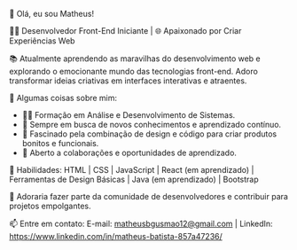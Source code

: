 👋 Olá, eu sou Matheus!

👨‍💻 Desenvolvedor Front-End Iniciante | 🌐 Apaixonado por Criar Experiências Web

📚 Atualmente aprendendo as maravilhas do desenvolvimento web e explorando o emocionante mundo das tecnologias front-end. Adoro transformar ideias criativas em interfaces interativas e atraentes.

🚀 Algumas coisas sobre mim:
- 👨‍🎓 Formação em Análise e Desenvolvimento de Sistemas.
- 🌱 Sempre em busca de novos conhecimentos e aprendizado contínuo.
- 🎨 Fascinado pela combinação de design e código para criar produtos bonitos e funcionais.
- 🤝 Aberto a colaborações e oportunidades de aprendizado.

💼 Habilidades:
HTML | CSS | JavaScript | React (em aprendizado) | Ferramentas de Design Básicas | Java (em aprendizado) | Bootstrap

🌟 Adoraria fazer parte da comunidade de desenvolvedores e contribuir para projetos empolgantes.

📫 Entre em contato:
E-mail: matheusbgusmao12@gmail.com | LinkedIn: https://www.linkedin.com/in/matheus-batista-857a47236/
